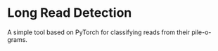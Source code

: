 # Long Read Detection

A simple tool based on PyTorch for classifying reads from their pile-o-grams.
